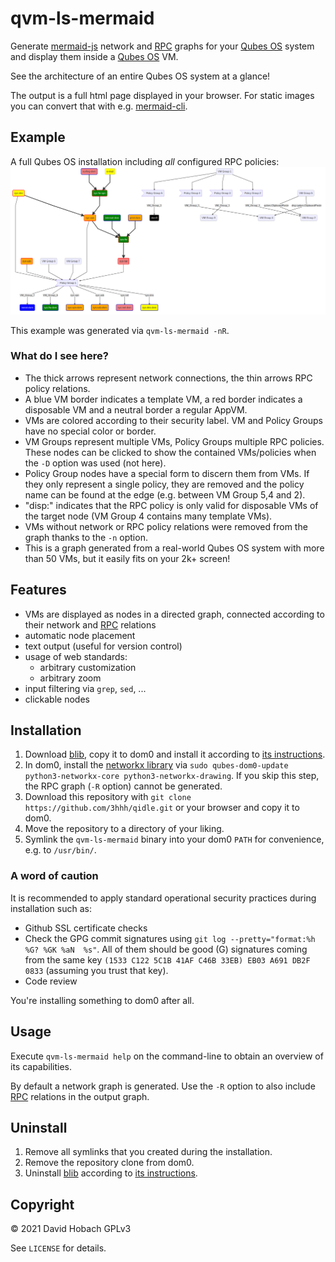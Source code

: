 # qvm-ls-mermaid

Generate [mermaid-js](https://mermaid-js.github.io/) network and [RPC](https://www.qubes-os.org/doc/rpc-policy/) graphs for your [Qubes OS](https://www.qubes-os.org/) system and display them inside a [Qubes OS](https://www.qubes-os.org/) VM.

See the architecture of an entire Qubes OS system at a glance!

The output is a full html page displayed in your browser. For static images you can convert that with e.g. [mermaid-cli](https://github.com/mermaid-js/mermaid-cli).

## Example

A full Qubes OS installation including _all_ configured RPC policies:  
![Example](examples/1.png)

This example was generated via `qvm-ls-mermaid -nR`.

### What do I see here?

- The thick arrows represent network connections, the thin arrows RPC policy relations.
- A blue VM border indicates a template VM, a red border indicates a disposable VM and a neutral border a regular AppVM.
- VMs are colored according to their security label. VM and Policy Groups have no special color or border.
- VM Groups represent multiple VMs, Policy Groups multiple RPC policies. These nodes can be clicked to show the contained VMs/policies when the `-D` option was used (not here).
- Policy Group nodes have a special form to discern them from VMs. If they only represent a single policy, they are removed and the policy name can be found at the edge (e.g. between VM Group 5,4 and 2).
- "disp:" indicates that the RPC policy is only valid for disposable VMs of the target node (VM Group 4 contains many template VMs).
- VMs without network or RPC policy relations were removed from the graph thanks to the `-n` option.
- This is a graph generated from a real-world Qubes OS system with more than 50 VMs, but it easily fits on your 2k+ screen!

## Features

- VMs are displayed as nodes in a directed graph, connected according to their network and [RPC](https://www.qubes-os.org/doc/rpc-policy/) relations
- automatic node placement
- text output (useful for version control)
- usage of web standards:
  - arbitrary customization
  - arbitrary zoom
- input filtering via `grep`, `sed`, ...
- clickable nodes

## Installation

1. Download [blib](https://github.com/3hhh/blib), copy it to dom0 and install it according to [its instructions](https://github.com/3hhh/blib#installation).
2. In dom0, install the [networkx library](https://networkx.org/) via `sudo qubes-dom0-update python3-networkx-core python3-networkx-drawing`. If you skip this step, the RPC graph (`-R` option) cannot be generated.
3. Download this repository with `git clone https://github.com/3hhh/qidle.git` or your browser and copy it to dom0.
4. Move the repository to a directory of your liking.
5. Symlink the `qvm-ls-mermaid` binary into your dom0 `PATH` for convenience, e.g. to `/usr/bin/`.

### A word of caution

It is recommended to apply standard operational security practices during installation such as:

- Github SSL certificate checks
- Check the GPG commit signatures using `git log --pretty="format:%h %G? %GK %aN  %s"`. All of them should be good (G) signatures coming from the same key `(1533 C122 5C1B 41AF C46B 33EB) EB03 A691 DB2F 0833` (assuming you trust that key).
- Code review

You're installing something to dom0 after all.

## Usage

Execute `qvm-ls-mermaid help` on the command-line to obtain an overview of its capabilities.

By default a network graph is generated. Use the `-R` option to also include [RPC](https://www.qubes-os.org/doc/rpc-policy/) relations in the output graph.

## Uninstall

1. Remove all symlinks that you created during the installation.
2. Remove the repository clone from dom0.
3. Uninstall [blib](https://github.com/3hhh/blib) according to [its instructions](https://github.com/3hhh/blib#uninstall).

## Copyright

© 2021 David Hobach
GPLv3

See `LICENSE` for details.

